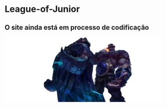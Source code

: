 <h1>League-of-Junior</h1>
<h2><strong>O site ainda está em processo de codificação</strong></h2>
<img src="public/braum_img.png" alt="braum">
